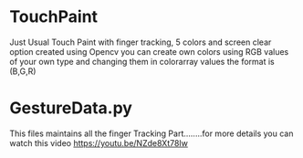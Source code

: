 # TouchPaint
Just Usual Touch Paint with finger tracking, 5 colors and screen clear option created using Opencv
you can create own colors using RGB values of your own type and changing them in colorarray values the format is (B,G,R)
# GestureData.py
This files maintains all the finger Tracking Part........for more details you can watch this video https://youtu.be/NZde8Xt78Iw
